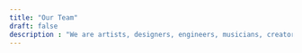 ```yaml
---
title: "Our Team"
draft: false
description : "We are artists, designers, engineers, musicians, creators, all unified to bring imagination to technology. Our team is made up of a mix of diverse talent, cultures, and experience."
---
```

